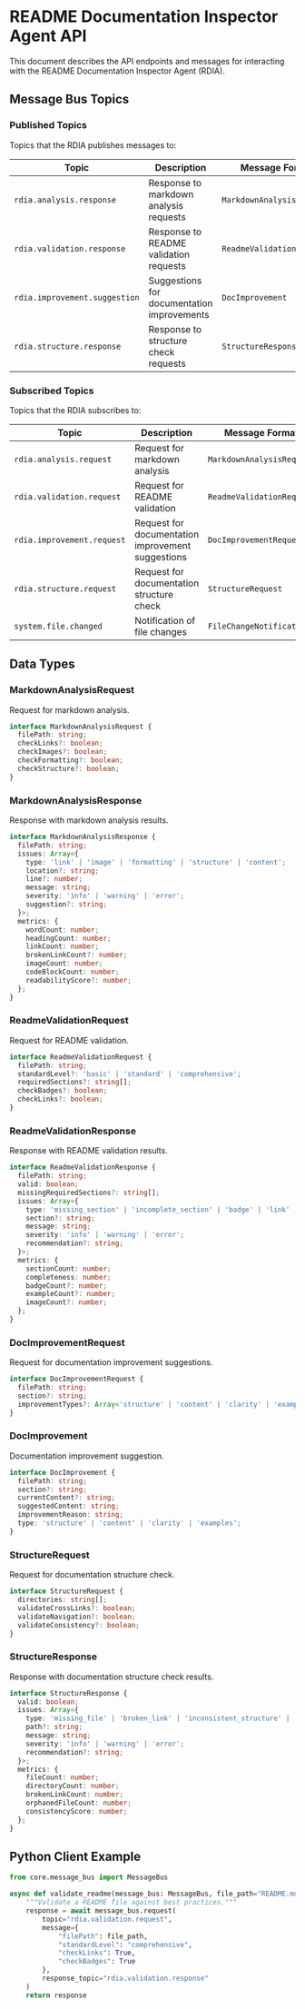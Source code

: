 # README Documentation Inspector Agent API

This document describes the API endpoints and messages for interacting with the README Documentation Inspector Agent (RDIA).

## Message Bus Topics

### Published Topics

Topics that the RDIA publishes messages to:

| Topic | Description | Message Format |
|-------|-------------|---------------|
| `rdia.analysis.response` | Response to markdown analysis requests | `MarkdownAnalysisResponse` |
| `rdia.validation.response` | Response to README validation requests | `ReadmeValidationResponse` |
| `rdia.improvement.suggestion` | Suggestions for documentation improvements | `DocImprovement` |
| `rdia.structure.response` | Response to structure check requests | `StructureResponse` |

### Subscribed Topics

Topics that the RDIA subscribes to:

| Topic | Description | Message Format |
|-------|-------------|---------------|
| `rdia.analysis.request` | Request for markdown analysis | `MarkdownAnalysisRequest` |
| `rdia.validation.request` | Request for README validation | `ReadmeValidationRequest` |
| `rdia.improvement.request` | Request for documentation improvement suggestions | `DocImprovementRequest` |
| `rdia.structure.request` | Request for documentation structure check | `StructureRequest` |
| `system.file.changed` | Notification of file changes | `FileChangeNotification` |

## Data Types

### MarkdownAnalysisRequest

Request for markdown analysis.

```typescript
interface MarkdownAnalysisRequest {
  filePath: string;
  checkLinks?: boolean;
  checkImages?: boolean;
  checkFormatting?: boolean;
  checkStructure?: boolean;
}
```

### MarkdownAnalysisResponse

Response with markdown analysis results.

```typescript
interface MarkdownAnalysisResponse {
  filePath: string;
  issues: Array<{
    type: 'link' | 'image' | 'formatting' | 'structure' | 'content';
    location?: string;
    line?: number;
    message: string;
    severity: 'info' | 'warning' | 'error';
    suggestion?: string;
  }>;
  metrics: {
    wordCount: number;
    headingCount: number;
    linkCount: number;
    brokenLinkCount?: number;
    imageCount: number;
    codeBlockCount: number;
    readabilityScore?: number;
  };
}
```

### ReadmeValidationRequest

Request for README validation.

```typescript
interface ReadmeValidationRequest {
  filePath: string;
  standardLevel?: 'basic' | 'standard' | 'comprehensive';
  requiredSections?: string[];
  checkBadges?: boolean;
  checkLinks?: boolean;
}
```

### ReadmeValidationResponse

Response with README validation results.

```typescript
interface ReadmeValidationResponse {
  filePath: string;
  valid: boolean;
  missingRequiredSections?: string[];
  issues: Array<{
    type: 'missing_section' | 'incomplete_section' | 'badge' | 'link' | 'structure';
    section?: string;
    message: string;
    severity: 'info' | 'warning' | 'error';
    recommendation?: string;
  }>;
  metrics: {
    sectionCount: number;
    completeness: number;
    badgeCount?: number;
    exampleCount?: number;
    imageCount?: number;
  };
}
```

### DocImprovementRequest

Request for documentation improvement suggestions.

```typescript
interface DocImprovementRequest {
  filePath: string;
  section?: string;
  improvementTypes?: Array<'structure' | 'content' | 'clarity' | 'examples'>;
}
```

### DocImprovement

Documentation improvement suggestion.

```typescript
interface DocImprovement {
  filePath: string;
  section?: string;
  currentContent?: string;
  suggestedContent: string;
  improvementReason: string;
  type: 'structure' | 'content' | 'clarity' | 'examples';
}
```

### StructureRequest

Request for documentation structure check.

```typescript
interface StructureRequest {
  directories: string[];
  validateCrossLinks?: boolean;
  validateNavigation?: boolean;
  validateConsistency?: boolean;
}
```

### StructureResponse

Response with documentation structure check results.

```typescript
interface StructureResponse {
  valid: boolean;
  issues: Array<{
    type: 'missing_file' | 'broken_link' | 'inconsistent_structure' | 'orphaned_file';
    path?: string;
    message: string;
    severity: 'info' | 'warning' | 'error';
    recommendation?: string;
  }>;
  metrics: {
    fileCount: number;
    directoryCount: number;
    brokenLinkCount: number;
    orphanedFileCount: number;
    consistencyScore: number;
  };
}
```

## Python Client Example

```python
from core.message_bus import MessageBus

async def validate_readme(message_bus: MessageBus, file_path="README.md"):
    """Validate a README file against best practices."""
    response = await message_bus.request(
        topic="rdia.validation.request",
        message={
            "filePath": file_path,
            "standardLevel": "comprehensive",
            "checkLinks": True,
            "checkBadges": True
        },
        response_topic="rdia.validation.response"
    )
    return response
```
